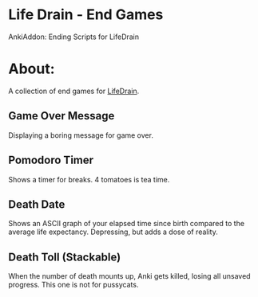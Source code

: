 # Life Drain - End Games
AnkiAddon: Ending Scripts for LifeDrain

# About:
A collection of end games for <a href="https://ankiweb.net/shared/info/715575551">LifeDrain</a>.

## Game Over Message
Displaying a boring message for game over.

## Pomodoro Timer
Shows a timer for breaks. 4 tomatoes is tea time.

## Death Date
Shows an ASCII graph of your elapsed time since birth compared to the average life expectancy. Depressing, but adds a dose of reality.

## Death Toll (Stackable)
When the number of death mounts up, Anki gets killed, losing all unsaved progress. This one is not for pussycats.


